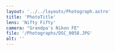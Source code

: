 ```yaml
---
layout: '../../layouts/Photograph.astro'
title: 'PhotoTitle'
lens: 'Nifty Fifty'
camera: "Grandpa's Nikon FE"
file: '/Photographs/DSC_0058.JPG'
alt: ''
---
```

